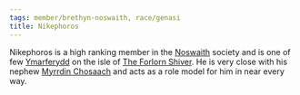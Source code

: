 ```yaml
---
tags: member/brethyn-noswaith, race/genasi
title: Nikephoros
---
```


Nikephoros is a high ranking member in the [Noswaith](../Groups/Brethyn%20Noswaith.md) society and is one of few [Ymarferydd](../Groups/Ymarferydd.md) on the isle of [The Forlorn Shiver](../Locations/Cloud%20Sea/Shards/The%20Forlorn%20Shiver/The%20Forlorn%20Shiver.md). He is very close with his nephew [Myrrdin Chosaach](Party/Myrrdin%20Chosaach.md) and acts as a role model for him in near every way.
